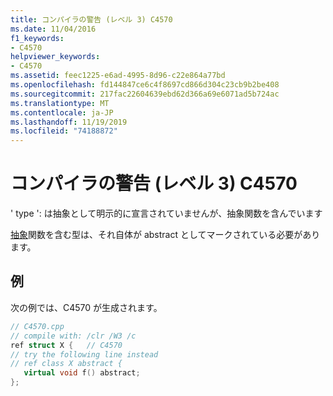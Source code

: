 ```yaml
---
title: コンパイラの警告 (レベル 3) C4570
ms.date: 11/04/2016
f1_keywords:
- C4570
helpviewer_keywords:
- C4570
ms.assetid: feec1225-e6ad-4995-8d96-c22e864a77bd
ms.openlocfilehash: fd144847ce6c4f8697cd866d304c23cb9b2be408
ms.sourcegitcommit: 217fac22604639ebd62d366a69e6071ad5b724ac
ms.translationtype: MT
ms.contentlocale: ja-JP
ms.lasthandoff: 11/19/2019
ms.locfileid: "74188872"
---
```

# <a name="compiler-warning-level-3-c4570"></a>コンパイラの警告 (レベル 3) C4570

' type ': は抽象として明示的に宣言されていませんが、抽象関数を含んでいます

[抽象](../../extensions/abstract-cpp-component-extensions.md)関数を含む型は、それ自体が abstract としてマークされている必要があります。

## <a name="example"></a>例

次の例では、C4570 が生成されます。

```cpp
// C4570.cpp
// compile with: /clr /W3 /c
ref struct X {   // C4570
// try the following line instead
// ref class X abstract {
   virtual void f() abstract;
};
```